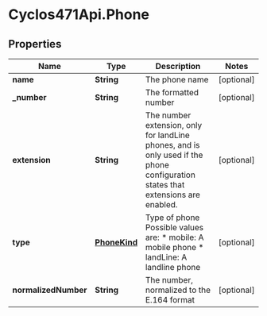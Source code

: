 # Cyclos471Api.Phone

## Properties
Name | Type | Description | Notes
------------ | ------------- | ------------- | -------------
**name** | **String** | The phone name | [optional] 
**_number** | **String** | The formatted number | [optional] 
**extension** | **String** | The number extension, only for landLine phones, and is only used if the phone configuration states that extensions are enabled.   | [optional] 
**type** | [**PhoneKind**](PhoneKind.md) | Type of phone Possible values are: * mobile: A mobile phone * landLine: A landline phone  | [optional] 
**normalizedNumber** | **String** | The number, normalized to the E.164 format | [optional] 


